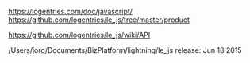 
https://logentries.com/doc/javascript/
https://github.com/logentries/le_js/tree/master/product

https://github.com/logentries/le_js/wiki/API

/Users/jorg/Documents/BizPlatform/lightning/le_js
release: Jun 18 2015
